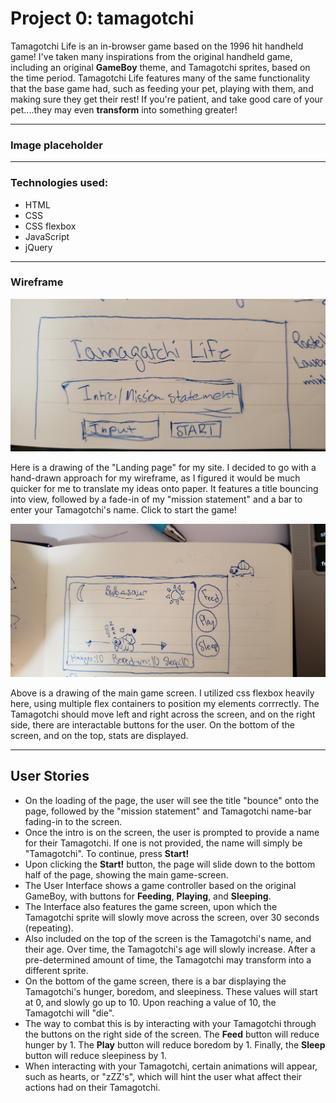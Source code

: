 # Project 0: tamagotchi

Tamagotchi Life is an in-browser game based on the 1996 hit handheld game! I've taken many inspirations from the original handheld game, including an original **GameBoy** theme, and Tamagotchi sprites, based on the time period. Tamagotchi Life features many of the same functionality that the base game had, such as feeding your pet, playing with them, and making sure they get their rest! If you're patient, and take good care of your pet....they may even **transform** into something greater!

--- 

### Image placeholder

---

### Technologies used:

* HTML
* CSS 
* CSS flexbox
* JavaScript
* jQuery

---

### Wireframe

![landing page](/wireframe-images/20200923_103611.jpg)

Here is a drawing of the "Landing page" for my site. I decided to go with a hand-drawn approach for my wireframe, as I figured it would be much quicker for me to translate my ideas onto paper. It features a title bouncing into view, followed by a fade-in of my "mission statement" and a bar to enter your Tamagotchi's name. Click to start the game!

![game screen](/wireframe-images/20200923_103605.jpg)

Above is a drawing of the main game screen. I utilized css flexbox heavily here, using multiple flex containers to position my elements corrrectly. The Tamagotchi should move left and right across the screen, and on the right side, there are interactable buttons for the user. On the bottom of the screen, and on the top, stats are displayed. 

---

## User Stories 

* On the loading of the page, the user will see the title "bounce" onto the page, followed by the "mission statement" and Tamagotchi name-bar fading-in to the screen. 
* Once the intro is on the screen, the user is prompted to provide a name for their Tamagotchi. If one is not provided, the name will simply be "Tamagotchi". To continue, press **Start!**
* Upon clicking the **Start!** button, the page will slide down to the bottom half of the page, showing the main game-screen.
* The User Interface shows a game controller based on the original GameBoy, with buttons for **Feeding**, **Playing**, and **Sleeping**. 
* The Interface also features the game screen, upon which the Tamagotchi sprite will slowly move across the screen, over 30 seconds (repeating). 
* Also included on the top of the screen is the Tamagotchi's name, and their age. Over time, the Tamagotchi's age will slowly increase. After a pre-determined amount of time, the Tamagotchi may transform into a different sprite.
* On the bottom of the game screen, there is a bar displaying the Tamagotchi's hunger, boredom, and sleepiness. These values will start at 0, and slowly go up to 10. Upon reaching a value of 10, the Tamagotchi will "die". 
* The way to combat this is by interacting with your Tamagotchi through the buttons on the right side of the screen. The **Feed** button will reduce hunger by 1. The **Play** button will reduce boredom by 1. Finally, the **Sleep** button will reduce sleepiness by 1.
* When interacting with your Tamagotchi, certain animations will appear, such as hearts, or "zZZ's", which will hint the user what affect their actions had on their Tamagotchi.
